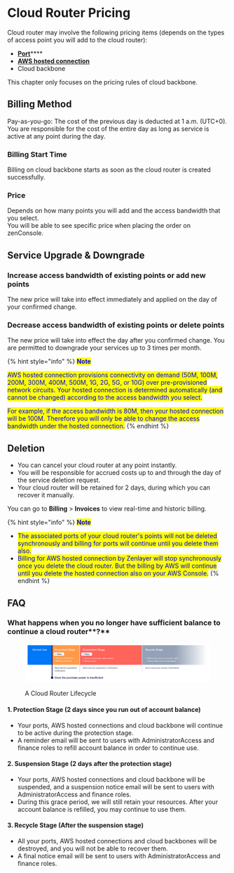 # Cloud Router Pricing

Cloud router may involve the following pricing items (depends on the types of access point you will add to the cloud router):

* [**Port**](port-pricing.md)****
* ****[**AWS hosted connection**](aws-hosted-connection-pricing.md)****
* Cloud backbone

This chapter only focuses on the pricing rules of cloud backbone.

## **Billing Method**

Pay-as-you-go: The cost of the previous day is deducted at 1 a.m. (UTC+0). You are responsible for the cost of the entire day as long as service is active at any point during the day.&#x20;

### **Billing Start Time**

Billing on cloud backbone starts as soon as the cloud router is created successfully.

### **Price**

Depends on how many points you will add and the access bandwidth that you select. \
You will be able to see specific price when placing the order on zenConsole.



## **Service Upgrade & Downgrade**

### Increase access bandwidth of existing points or add new points

The new price will take into effect immediately and applied on the day of your confirmed change.

### Decrease access bandwidth of existing points or delete points

The new price will take into effect the day after you confirmed change. You are permitted to downgrade your services up to 3 times per month.

{% hint style="info" %}
<mark style="color:blue;">**Note**</mark>

<mark style="color:blue;">AWS hosted connection provisions connectivity on demand (50M, 100M, 200M, 300M, 400M, 500M, 1G, 2G, 5G, or 10G) over pre-provisioned network circuits. Your hosted connection is determined automatically (and cannot be changed) according to the access bandwidth you select.</mark>&#x20;

<mark style="color:blue;">For example, if the access bandwidth is 80M, then your hosted connection will be 100M. Therefore you will only be able to change the access bandwidth under the hosted connection.</mark>
{% endhint %}



## **Deletion**

* You can cancel your cloud router at any point instantly.&#x20;
* You will be responsible for accrued costs up to and through the day of the service deletion request.&#x20;
* Your cloud router will be retained for 2 days, during which you can recover it manually.

You can go to **Billing** > **Invoices** to view real-time and historic billing.

{% hint style="info" %}
<mark style="color:blue;">**Note**</mark>

* <mark style="color:blue;">The associated ports of your cloud router's points will not be deleted synchronously and billing for ports will continue until you delete them also.</mark>
* <mark style="color:blue;">Billing for AWS hosted connection by Zenlayer will stop synchronously once you delete the cloud router. But the billing by AWS will continue until you delete the hosted connection also on your AWS Console.</mark>
{% endhint %}



## **FAQ**

### **What happens when you no longer have sufficient balance to continue a** cloud router**?**

<figure><img src="../../.gitbook/assets/Article_1 (20).jpg" alt=""><figcaption><p>A Cloud Router Lifecycle</p></figcaption></figure>

#### 1. Protection Stage (2 days since you run out of account balance)

* Your ports, AWS hosted connections and cloud backbone will continue to be active during the protection stage.
* A reminder email will be sent to users with AdministratorAccess and finance roles to refill account balance in order to continue use.

#### 2. Suspension Stage (2 days after the protection stage)

* Your ports, AWS hosted connections and cloud backbone will be suspended, and a suspension notice email will be sent to users with AdministratorAccess and finance roles.
* During this grace period, we will still retain your resources. After your account balance is refilled, you may continue to use them. &#x20;

#### 3. Recycle Stage (After the suspension stage)

* All your ports, AWS hosted connections and cloud backbones will be destroyed, and you will not be able to recover them.
* A final notice email will be sent to users with AdministratorAccess and finance roles.

